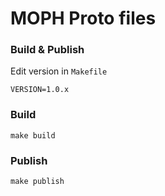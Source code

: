 # MOPH Proto files

### Build & Publish

Edit version in `Makefile`

```
VERSION=1.0.x
```

### Build

```shell
make build
```

### Publish
```shell
make publish
```